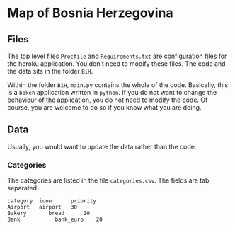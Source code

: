 # Map of Bosnia Herzegovina

## Files
The top level files `Procfile` and `Requirements.txt` are configuration files for the heroku application. You don't need to modify these files. The code and the data sits in the folder `BiH`.

Within the folder `BiH`, `main.py` contains the whole of the code. Basically, this is a `bokeh` application written in `python`. If you do not want to change the behaviour of the application, you do not need to modify the code. Of course, you are welcome to do so if you know what you are doing.

## Data
Usually, you would want to update the data rather than the code.

### Categories
The categories are listed in the file `categories.csv`. The fields are tab separated.

```
category  icon      priority
Airport   airport   30
Bakery	     bread	    20
Bank	       bank_euro	20
```

